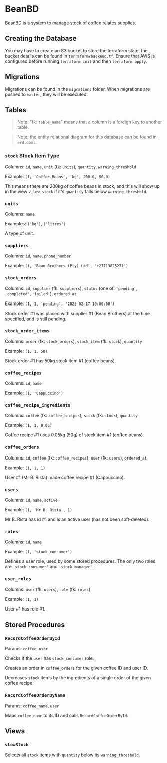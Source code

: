 # BeanBD

BeanBD is a system to manage stock of coffee relates supplies.

## Creating the Database

You may have to create an S3 bucket to store the terraform state, the bucket details can be found in `terraform/backend.tf`. Ensure that AWS is configured before running `terraform init` and then `terraform apply`.

## Migrations

Migrations can be found in the `migrations` folder. When migrations are pushed to `master`, they will be executed.

## Tables

> Note: "fk: `table_name`" means that a column is a foreign key to another table.

> Note: the entity relational diagram for this database can be found in `erd.dbml`.

### `stock` Stock Item Type
Columns: `id`, `name`, `unit` (fk: `units`), `quantity`, `warning_threshold`

Example: `(1, 'Coffee Beans', 'kg', 200.0, 50.0)`

This means there are 200kg of coffee beans in stock, and this will show up in the view `v_low_stock` if it's `quantity` falls below `warning_threshold`.

### `units`
Columns: `name`

Examples: `('kg')`, `('litres')`

A type of unit.

### `suppliers`
Columns: `id`, `name`, `phone_number`

Example: `(1, 'Bean Brothers (Pty) Ltd', '+27713025271')`

### `stock_orders`
Columns: `id`, `supplier` (fk: `suppliers`), `status` (one of: `'pending'`, `'completed'`, `'failed'`), `ordered_at`

Example: `(1, 1, 'pending', '2025-02-17 10:00:00')`

Stock order #1 was placed with supplier #1 (Bean Brothers) at the time specified, and is still pending.

### `stock_order_items`
Columns: `order` (fk: `stock_orders`), `stock_item` (fk: `stock`), `quantity`

Example: `(1, 1, 50)`

Stock order #1 has 50kg stock item #1 (coffee beans).

### `coffee_recipes`
Columns: `id`, `name`

Example: `(1, 'Cappuccino')`

### `coffee_recipe_ingredients`
Columns: `coffee` (fk: `coffee_recipes`), `stock` (fk: `stock`), `quantity`

Example: `(1, 1, 0.05)`

Coffee recipe #1 uses 0.05kg (50g) of stock item #1 (coffee beans).

### `coffee_orders`
Columns: `id`, `coffee` (fk: `coffee_recipes`), `user` (fk: `users`), `ordered_at`

Example: `(1, 1, 1)`

User #1 (Mr B. Rista) made coffee recipe #1 (Cappuccino).

### `users`
Columns: `id`, `name`, `active`

Example: `(1, 'Mr B. Rista', 1)`

Mr B. Rista has id #1 and is an active user (has not been soft-deleted).

### `roles`
Columns: `id`, `name`

Example: `(1, 'stock_consumer')`

Defines a user role, used by some stored procedures. The only two roles are `'stock_consumer'` and `'stock_manager'`.

### `user_roles`
Columns: `user` (fk: `users`), `role` (fk: `roles`)

Example: `(1, 1)`

User #1 has role #1.

## Stored Procedures

### `RecordCoffeeOrderById`

Params: `coffee`, `user`

Checks if the `user` has `stock_consumer` role. 

Creates an order in `coffee_orders` for the given coffee ID and user ID.

Decreases `stock` items by the ingredients of a single order of the given coffee recipe.

### `RecordCoffeeOrderByName`

Params: `coffee_name`, `user`

Maps `coffee_name` to its ID and calls `RecordCoffeeOrderById`.

## Views

### `vLowStock`

Selects all `stock` items with `quantity` below its `warning_threshold`.
